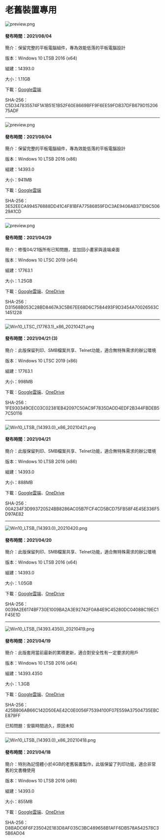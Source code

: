 # 老舊裝置專用

![preview.png](/preview/Win10_LTSB_14393.0_210804-2.png)

#### 發布時間：2021/08/04

簡介：保留完整的平板電腦組件，專為效能低落的平板電腦設計

版本：Windows 10 LTSB 2016 (x64)

組建：14393.0

大小：1.11GB

下載：[Google雲端](https://drive.google.com/uc?export=download&id=1li-ci14G2NCm5m8S4b9uE5TOSX7qTzoX)

SHA-256：C5D347835574F1A1B51E1B52F60E8669BFF9F6EE59FDB37DFB679D1520675ADF

----

![preview.png](/preview/Win10_LTSB_14393.0_x86_210804.png)

#### 發布時間：2021/08/04

簡介：保留完整的平板電腦組件，專為效能低落的平板電腦設計

版本：Windows 10 LTSB 2016 (x86)

組建：14393.0

大小：941MB

下載：[Google雲端](https://drive.google.com/uc?export=download&id=1Hk6QBJnfJJC9AeN2Kx8vcbaZb2mGN5Io)

SHA-256：3E52EECA994576888DD41C4F81BFA77586859FDC3AE9406AB371D9C50629A1CD

----

![preview.png](/preview/Win10_LTSC_(17763.1)_20210429.png)

#### 發布時間：2021/04/29

簡介：修復04/21版所有已知問題，並加回小畫家與遠端桌面

版本：Windows 10 LTSC 2019 (x64)

組建：17763.1

大小：1.25GB

下載：[Google雲端](http://tiny.cc/w10_ltsc_20210429)、[OneDrive](http://tiny.cc/w10_ltsc_20210429_o)

SHA-256：D31568B053C28BD8467A3C5B67EE68D6C7584493F9D3454A70026563C1451228

----

![Win10_LTSC_(17763.1)_x86_20210421.png](/preview/Win10_LTSC_(17763.1)_x86_20210421.png)

#### 發布時間：2021/04/21 (3)

簡介：此版保留列印、SMB檔案共享、Telnet功能，適合無特殊需求的辦公環境

版本：Windows 10 LTSC 2019 (x86)

組建：17763.1

大小：998MB

下載：[Google雲端](http://tiny.cc/w10_ltsc_x86_20210421)、[OneDrive](http://tiny.cc/w10_ltsc_x86_20210421_o)

SHA-256：1FE930349CEC03C02381EB42097C50AC9F7835DADD4EDF2B344FBDEB57C50116

----

![Win10_LTSB_(14393.0)_x86_20210421.png](/preview/Win10_LTSB_(14393.0)_x86_20210421.png)

#### 發布時間：2021/04/21

簡介：此版保留列印、SMB檔案共享、Telnet功能，適合無特殊需求的辦公環境

版本：Windows 10 LTSB 2016 (x86)

組建：14393.0

大小：888MB

下載：[Google雲端](http://tiny.cc/w10_ltsb_x86_20210421)、[OneDrive](http://tiny.cc/w10_ltsb_x86_20210421_o)

SHA-256：00A234F3D993720524BB8286AC05B7FCF4CD5BCD75FB58F4E45E336F5D97AE82

----

![Win10_LTSB_(14393.0)_20210420.png](/preview/Win10_LTSB_(14393.0)_20210420.png)

#### 發布時間：2021/04/20

簡介：此版保留列印、SMB檔案共享、Telnet功能，適合無特殊需求的辦公環境

版本：Windows 10 LTSB 2016 (x64)

組建：14393.0

大小：1.05GB

下載：[Google雲端](http://tiny.cc/w10_ltsb_20210420)、[OneDrive](http://tiny.cc/w10_ltsb_20210420_o)

SHA-256：0039A2E6174BF730E1009BA2A3E92742F0A84E9C45280DC04088C19EC1F45E1D

----

![Win10_LTSB_(14393.4350)_20210419.png](/preview/Win10_LTSB_(14393.4350)_20210419.png)

#### 發布時間：2021/04/19

簡介：此版套用當前最新的累積更新，適合對安全性有一定要求的用戶

版本：Windows 10 LTSB 2016 (x64)

組建：14393.4350

大小：1.3GB

下載：[Google雲端](http://tiny.cc/w10_ltsb_20210419)、[OneDrive](http://tiny.cc/w10_ltsb_20210419_o)

SHA-256：425B806AB66C142D50EAE42C0E0056F75394100F07E559A37504735EBCE879FF

已知問題：安裝時間過久，原因未知

----

![Win10_LTSB_(14393.0)_x86_20210418.png](/preview/Win10_LTSB_(14393.0)_x86_20210418.png)

#### 發布時間：2021/04/18

簡介：特別為記憶體小於4GB的老舊裝置製作，此版保留了列印功能，適合非常舊的文書機使用

版本：Windows 10 LTSB 2016 (x86)

組建：14393.0

大小：855MB

下載：[Google雲端](http://tiny.cc/w10_ltsb_x86_20210418)、[OneDrive](http://tiny.cc/w10_ltsb_x86_20210418_o)

SHA-256：D8BADC6F6F235042E183D8AF035C3BC489658B1AFF6DB578A542578C35B6AD04
